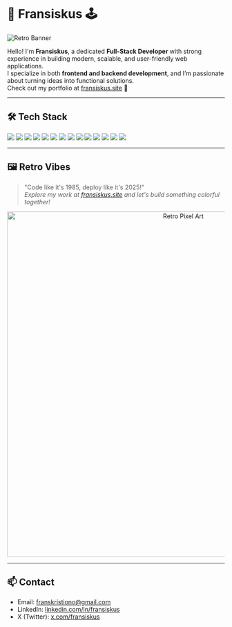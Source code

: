 # 👾 Fransiskus 🕹️

![Retro Banner](https://img.shields.io/badge/Welcome_to_my_-Github-ff69b4.svg?style=flat-square)

Hello! I'm **Fransiskus**, a dedicated **Full-Stack Developer** with strong experience in building modern, scalable, and user-friendly web applications.  
I specialize in both **frontend and backend development**, and I’m passionate about turning ideas into functional solutions.  
Check out my portfolio at [fransiskus.site](https://fransiskus.site) 🚀  

---

## 🛠️ Tech Stack
<p>
  <img src="https://img.shields.io/badge/-Node.js-339933?style=flat-square&logo=node.js" />
  <img src="https://img.shields.io/badge/-Golang-00ADD8?style=flat-square&logo=go" />
  <img src="https://img.shields.io/badge/-PHP-777BB4?style=flat-square&logo=php" />
  <img src="https://img.shields.io/badge/-JavaScript-F7DF1E?style=flat-square&logo=javascript" />
  <img src="https://img.shields.io/badge/-TypeScript-3178C6?style=flat-square&logo=typescript" />
  <img src="https://img.shields.io/badge/-React-61DAFB?style=flat-square&logo=react" />
  <img src="https://img.shields.io/badge/-Next.js-000000?style=flat-square&logo=next.js" />
  <img src="https://img.shields.io/badge/-Vue.js-4FC08D?style=flat-square&logo=vue.js" />
  <img src="https://img.shields.io/badge/-Nuxt-00DC82?style=flat-square&logo=nuxt.js" />
  <img src="https://img.shields.io/badge/-Tailwind_CSS-38B2AC?style=flat-square&logo=tailwind-css" />
  <img src="https://img.shields.io/badge/-Git-F05032?style=flat-square&logo=git" />
  <img src="https://img.shields.io/badge/-PM2-2B037A?style=flat-square&logo=pm2" />
  <img src="https://img.shields.io/badge/-Docker-2496ED?style=flat-square&logo=docker" />
  <img src="https://img.shields.io/badge/-NGINX-009639?style=flat-square&logo=nginx" />
</p>

---


## 🖼️ Retro Vibes
> "Code like it's 1985, deploy like it's 2025!"  
*Explore my work at [fransiskus.site](https://fransiskus.site) and let's build something colorful together!*

<p align="center">
  <img src="https://media.giphy.com/media/LmN0vXXv9T0Y/giphy.gif" width="800" alt="Retro Pixel Art">
</p>

---

## 📫 Contact
- Email: [franskristiono@gmail.com](mailto:franskristiono@gmail.com)  
- LinkedIn: [linkedin.com/in/fransiskus](https://linkedin.com/in/fransiskus)  
- X (Twitter): [x.com/fransiskus](https://x.com/fransiskus)  
